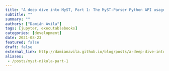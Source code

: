 ```yaml
---
title: "A deep dive into MyST, Part 1: The MyST-Parser Python API usage in Nikola"
subtitle: ""
summary: ""
authors: ["Damián Avila"]
tags: [jupyter, executablebooks]
categories: [development]
date: 2021-08-23
featured: false
draft: false
external_link: http://damianavila.github.io/blog/posts/a-deep-dive-into-myst-part-1-the-myst-parser-python-api-usage-in-nikola.html
aliases:
 - /posts/myst-nikola-part-1
---
```

